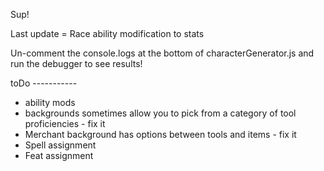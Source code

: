 Sup! 

Last update = Race ability modification to stats

Un-comment the console.logs at the bottom of characterGenerator.js and run the debugger to see results!


toDo -----------

- ability mods
- backgrounds sometimes allow you to pick from a category of tool proficiencies - fix it
- Merchant background has options between tools and items - fix it
- Spell assignment
- Feat assignment 